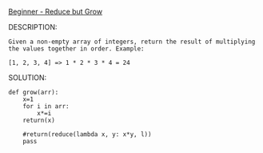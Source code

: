 [Beginner - Reduce but Grow](https://www.codewars.com/kata/57f780909f7e8e3183000078)

DESCRIPTION:
```
Given a non-empty array of integers, return the result of multiplying the values together in order. Example:

[1, 2, 3, 4] => 1 * 2 * 3 * 4 = 24
```
SOLUTION:
```
def grow(arr):
    x=1
    for i in arr:
        x*=i
    return(x)
        
    #return(reduce(lambda x, y: x*y, l))
    pass
```